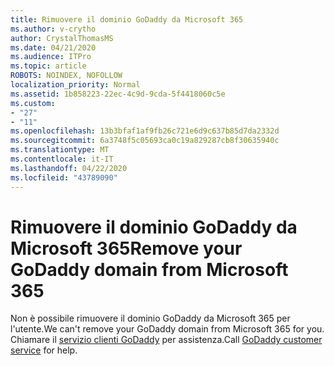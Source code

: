 ```yaml
---
title: Rimuovere il dominio GoDaddy da Microsoft 365
ms.author: v-crytho
author: CrystalThomasMS
ms.date: 04/21/2020
ms.audience: ITPro
ms.topic: article
ROBOTS: NOINDEX, NOFOLLOW
localization_priority: Normal
ms.assetid: 1b858223-22ec-4c9d-9cda-5f4418060c5e
ms.custom:
- "27"
- "11"
ms.openlocfilehash: 13b3bfaf1af9fb26c721e6d9c637b85d7da2332d
ms.sourcegitcommit: 6a3748f5c05693ca0c19a829287cb8f30635940c
ms.translationtype: MT
ms.contentlocale: it-IT
ms.lasthandoff: 04/22/2020
ms.locfileid: "43789090"
---
```

# <a name="remove-your-godaddy-domain-from-microsoft-365"></a><span data-ttu-id="c9258-102">Rimuovere il dominio GoDaddy da Microsoft 365</span><span class="sxs-lookup"><span data-stu-id="c9258-102">Remove your GoDaddy domain from Microsoft 365</span></span>

<span data-ttu-id="c9258-103">Non è possibile rimuovere il dominio GoDaddy da Microsoft 365 per l'utente.</span><span class="sxs-lookup"><span data-stu-id="c9258-103">We can't remove your GoDaddy domain from Microsoft 365 for you.</span></span> <span data-ttu-id="c9258-104">Chiamare il [servizio clienti GoDaddy](https://aka.ms/contact-godaddy) per assistenza.</span><span class="sxs-lookup"><span data-stu-id="c9258-104">Call [GoDaddy customer service](https://aka.ms/contact-godaddy) for help.</span></span>
  